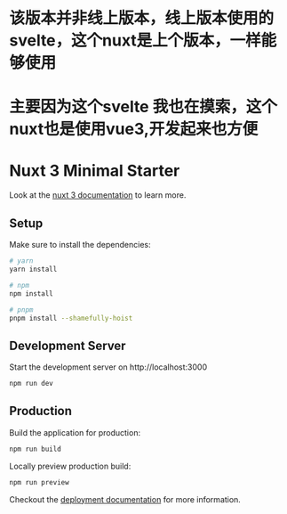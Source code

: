 # 该版本并非线上版本，线上版本使用的svelte，这个nuxt是上个版本，一样能够使用

# 主要因为这个svelte 我也在摸索，这个nuxt也是使用vue3,开发起来也方便
# Nuxt 3 Minimal Starter

Look at the [nuxt 3 documentation](https://v3.nuxtjs.org) to learn more.

## Setup

Make sure to install the dependencies:

```bash
# yarn
yarn install

# npm
npm install

# pnpm
pnpm install --shamefully-hoist
```

## Development Server

Start the development server on http://localhost:3000

```bash
npm run dev
```

## Production

Build the application for production:

```bash
npm run build
```

Locally preview production build:

```bash
npm run preview
```

Checkout the [deployment documentation](https://v3.nuxtjs.org/guide/deploy/presets) for more information.
